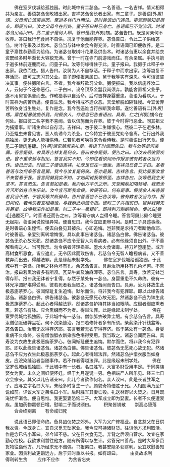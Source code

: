 <!-- { "loadSidebar": true } -->
　　佛在室罗伐城给孤独园。时此城中有二苾刍。一名善语。一名吉祥。情义相得共为亲友。善语苾刍舍畋猎出家。吉祥苾刍舍长者出家。有二童子。是善语[外*男]甥。父母俱亡流离巡历。至逝多林门外而住。是时善语出门遇见。审观颜貌知是宿亲。即便告曰。汝之父母今在何处。童子答曰并已身亡。善语闻已不觉流泪。时诸苾刍见而问曰。此二童子是何人耶。答曰是我[外*男]甥。苾刍告曰。既是舅亲何不收养。答曰我行乞食尚不自供。况复于他而能存养。苾刍告曰。令此二子供给苾刍。树叶花果及以齿木。苾刍当与钵中余食令得充济。时善语闻已即便收养。是二童子禀性恭勤善为给侍。为诸苾刍取树叶花果及供齿木。时诸苾刍惠以余食并给衣资既经多时年渐长大容貌充满。曾于一时在寺门前游戏而住。有余亲属。手执弓箭于逝多林前逐鹿而过。问童子曰。汝等何缘得住于此。童子报曰。我舅于此释子中出家。我依而住。猎人告曰。汝舅为人不自存活。于释子中而求出家。汝等岂复不存活耶。应可立志习其父业。童子即便报亲属曰。舅于我等实有深恩。今可诣彼咨决其事。便往舅所白言。圣者。我今奉辞欲习父业。舅便报曰。我以信施养汝二人。云何于今还修恶行。二子白曰。设令顶系金鬘我尚须弃。孰能舍置祖父业乎。遂不用舅言俱舍而去。作畋猎事以自活命。后时吉祥身婴重患。善语为看病人。于时吉祥为病苦所逼。便自生念。我今持戒不造众恶。天堂解脱如隔轻幔。今宜舍弃苦所依身当生胜处。复作是念。我今苦逼谁当行杀断我命耶。遂忆善语有二[外*男]甥。禀性粗暴彼能杀我。何假余人。作是念已告善语曰。具寿。仁之[外*男]甥今在何处。报曰彼二名字我不喜闻。皆以信施而为存养。彼于今时得行恶业。同其祖父为捕猎事。断诸生命以自存活。吉祥曰。勿于彼二生嫌恨心。然彼二子在逝多林。乃至蜫虫未曾见害。恶人劝诱今为杀业。仁今特宜于彼恶党劝令舍离。仁行出外我病独居。更无余人能相供侍。仁若见者可唤将来令看侍我。是时善语出行乞食。便见二子贩肉屠肆。[外*男]甥见舅俱来礼足。善语于时恨而告曰。我与汝等是何亲属。答言是舅。彼具寿吉祥复是何亲。答曰彼亦是舅。便告之曰。自汝去后彼婴疾患。曾不重来暂与相见。答言我实不知。今即往看欲何所作报言彼有教者汝当为作。语已而去。时彼二子便诣吉祥。礼双足已在一面坐。吉祥见已告二子曰。圣者善语与汝何亲答言是舅。我今与汝复是何亲。答亦是舅。吉祥告言。我比婴患汝曾不来暂看于我。答言阿舅我实不知。才始闻说我等即至。吉祥告曰。汝等愿我生天堂不。答言愿生。告言若如是者。我向他方丰乐之所。天堂解脱如隔轻幔。我愿舍弃苦所依身当生乐处。汝今宜可断我命根。彼便答曰。何有是事。假使余人来害舅者我当杀彼。宁容我等共断舅命。告曰善语岂不已告汝等。彼有教者汝当为作。报曰闻说。若闻说者宜相用语。与我断此烦恼命根。彼时二子共相议曰。岂非我舅先有筹量。故唤我来作如是事。时二子中一极粗犷。即持利刀割断喉命。便以白[疊*毛]通覆死尸。时善语还而告之曰。汝等看守病人岂得令睡。答言阿舅此舅今睡更无起期。善语闻说惊怪异常。便自思曰。我今宜应更审寻问。是时二子具述事缘。是时善语心生惶怖。便去白叠见其被杀。心即追悔。岂非我是求持刀者断他命耶。时彼善语。亲爱别离转增悔恨。具以此事告诸苾刍。诸苾刍白佛。佛告诸苾刍。彼苾刍无杀心故无犯。然诸苾刍不应令无智人为看病者。必有他缘须自出外。于不善解看病之人。当可教示。勿令病者非理损害。堕水火食诸毒。持刀斧堕崖堑。或升高树食所忌食。皆应遮止。无令因此而致伤害。若苾刍令无智人瞻视病者。又不善教弃而出去。得越法罪。此是缘起未制学处。
　　佛在室罗伐城给孤独园。于此城中有一苾刍。所用之钵色坏有孔。余苾刍告言。具寿汝所用钵有孔色坏何。不熏治。报曰若熏治者多有所须。瓦笼牛粪及油麻滓等。苾刍告言。具寿。汝若无钵岂得存耶。报曰我无钵者宁复得。存然于某处有一苾刍。身婴重患不久命终。彼有一钵光净圆好堪得受用。彼若死者我当取之。诸苾刍闻而告曰。具寿。汝为钵故生此极恶旃荼罗心。彼闻惭耻复生追悔。默尔而住。将非我今有犯罪耶。即以此缘告诸苾刍。诸苾刍白佛。佛告诸苾刍。彼苾刍无愿死心故无犯。然诸苾刍不应为钵生此极恶旃荼罗心。起此心者得越法罪。然诸苾刍护持其钵当如眼睛。应缀者缀应熏者熏。若苾刍有钵。应合熏缀而不为者。得越法罪。此是缘起未制学处。
　　佛在室罗伐城给孤独园。于此城中有一苾刍。僧伽胝衣破弊尘垢。有余苾刍告言。具寿汝僧伽胝破弊尘垢。何不浣染缝治。报曰若修补者多有所须。柴薪染汁针线盆等。苾刍告曰。汝若无衣得存济耶。答言我若无衣宁得存济。然于某处有一苾刍。身婴重病不久命终。彼有僧伽胝衣新染赤色堪得受用。我当取之。诸苾刍闻而告曰。具寿汝为衣故生此极恶旃荼罗心。彼闻惭耻便生追悔。默尔而住。将非我今有犯罪耶。即以此缘告诸苾刍。诸苾刍白佛。佛告诸苾刍。彼苾刍无愿死心故无犯。然诸苾刍不应为衣生此极恶旃荼罗心。起此心者得越法罪。然诸苾刍护惜衣服当如身皮。应浣染缝治者当随事作。若不作者得越法罪。此是缘起未制学处。
　　佛在室罗伐城给孤独园。于此城中有一长者。名曰胜军。大富多财受用丰足。于同类族娶女为妻。未久之间妇便怀妊。经于九月遂诞一男。色相端严人所乐见。经三七日欢会宗亲。其父以儿告诸亲曰。此儿今者欲作何名。众人议曰。此是长者胜军之子。应与立字名曰大军。未经多时复生一子。颜貌奇特倍胜于兄。人相圆满乃至广说如前。详议大军之弟名曰小军。后时胜军其妻亡殁。礼送林野以火焚之。日月既淹忧怀渐舍。便自思惟。我更娶妻恐恼二子。大军成立即为娶妻。长者不久便遭衰疾。虽加药物羸顿日增。慰喻二子而说颂曰。
　　积聚皆销散　　崇高必堕落
　　合会终别离　　有命咸归死

　　说此语已即便命终。备具凶仪焚之郊外。大军为父广修福业。自念慈父在日供我衣资。今既身亡。宜自求觅无坠家业。我今应可持诸财货。往诣他方求利取活。作是念已告小军曰。弟今知不慈。父在日衣食无乏。弃背之后须自营求。汝宜在家勤心捡校。我欲求利暂往他方。随有所得以存生计。弟答兄曰善哉。是时大军多赍货物往诣他方。凡所经求无不谐偶。书报弟曰。我甚安隐多获财利。汝宜欢慰善知家业。因贪利故更诣远方。后于异时重以书报。如有颂曰。
　　由贪故求利　　得利转生贪
　　应作不应作　　为贪皆忘失

